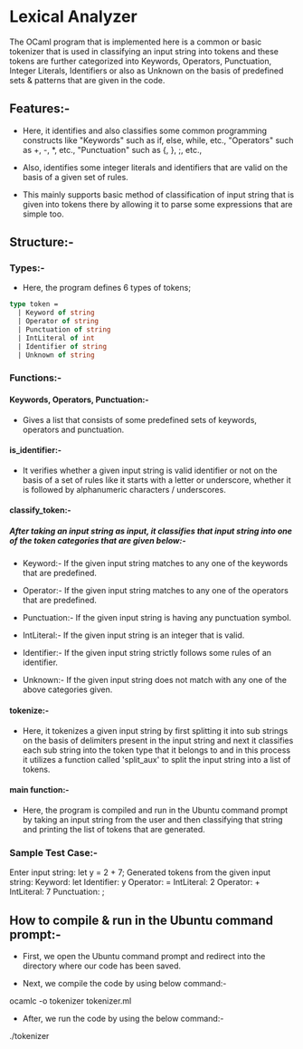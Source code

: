 # Lexical Analyzer 
The OCaml program that is implemented here is a common or basic tokenizer that is used in classifying an input string into tokens and these tokens are further categorized into Keywords, Operators, Punctuation, Integer Literals, Identifiers or also as Unknown on the basis of predefined sets & patterns that are given in the code.

## Features:-
- Here, it identifies and also classifies some common programming constructs like "Keywords" such as if, else, while, etc., "Operators" such as +, -, *, etc.,  "Punctuation" such as {, }, ;, etc.,

- Also, identifies some integer literals and identifiers that are valid on the basis of a given set of rules.

- This mainly supports basic method of classification of input string that is given into tokens there by allowing it to parse some expressions that are simple too.

## Structure:-
### Types:-
- Here, the program defines 6 types of tokens;
```ocaml
type token =
  | Keyword of string
  | Operator of string
  | Punctuation of string
  | IntLiteral of int
  | Identifier of string
  | Unknown of string
```
### Functions:-
#### Keywords, Operators, Punctuation:- 
- Gives a list that consists of some predefined sets of keywords, operators and punctuation.

#### is_identifier:-
- It verifies whether a given input string is valid identifier or not on the basis of a set of rules like it starts with a letter or underscore, whether it is followed by alphanumeric characters / underscores.

#### classify_token:-
##### After taking an input string as input, it classifies that input string into one of the token categories that are given below:-
- Keyword:- If the given input string matches to any one of the keywords that are predefined.

- Operator:- If the given input string matches to any one of the operators that are predefined.

- Punctuation:- If the given input string is having any punctuation symbol.

- IntLiteral:- If the given input string is an integer that is valid.

- Identifier:- If the given input string strictly follows some rules of an identifier.

- Unknown:- If the given input string does not match with any one of the above categories given. 

#### tokenize:-
- Here, it tokenizes a given input string by first splitting it into sub strings on the basis of delimiters present in the input string and next it classifies each sub string into the token type that it belongs to and in this process it utilizes a function called 'split_aux' to split the input string into a list of tokens.

#### main function:-
- Here, the program is compiled and run in the Ubuntu command prompt by taking an input string from the user and then classifying that string and printing the list of tokens that are generated.

### Sample Test Case:-
Enter input string: let y = 2 + 7;
Generated tokens from the given input string:
Keyword: let
Identifier: y
Operator: =
IntLiteral: 2
Operator: +
IntLiteral: 7
Punctuation: ;

## How to compile & run in the Ubuntu command prompt:-
- First, we open the Ubuntu command prompt and redirect into the directory where our code has been saved.

- Next, we compile the code by using below command:-

ocamlc -o tokenizer tokenizer.ml

- After, we run the code by using the below command:-

./tokenizer

